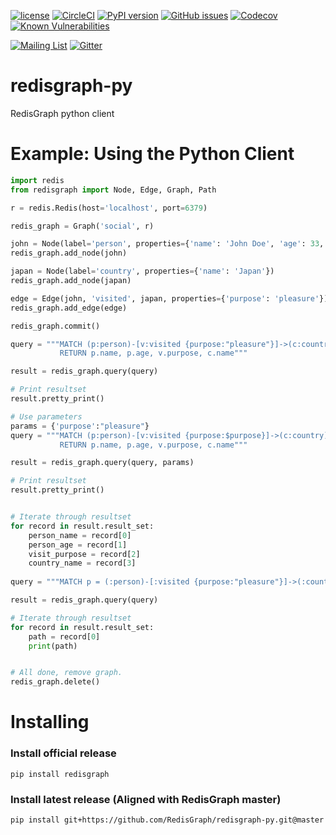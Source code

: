 [![license](https://img.shields.io/github/license/RedisGraph/redisgraph-py.svg)](https://github.com/RedisGraph/redisgraph-py)
[![CircleCI](https://circleci.com/gh/RedisGraph/redisgraph-py/tree/master.svg?style=svg)](https://circleci.com/gh/RedisGraph/redisgraph-py/tree/master)
[![PyPI version](https://badge.fury.io/py/redisgraph.svg)](https://badge.fury.io/py/redisgraph)
[![GitHub issues](https://img.shields.io/github/release/RedisGraph/redisgraph-py.svg)](https://github.com/RedisGraph/redisgraph-py/releases/latest)
[![Codecov](https://codecov.io/gh/RedisGraph/redisgraph-py/branch/master/graph/badge.svg)](https://codecov.io/gh/RedisGraph/redisgraph-py)
[![Known Vulnerabilities](https://snyk.io/test/github/RedisGraph/redisgraph-py/badge.svg?targetFile=requirements.txt)](https://snyk.io/test/github/RedisGraph/redisgraph-py?targetFile=requirements.txt)

[![Mailing List](https://img.shields.io/badge/Mailing%20List-RedisGraph-blue)](https://groups.google.com/forum/#!forum/redisgraph)
[![Gitter](https://badges.gitter.im/RedisLabs/RedisGraph.svg)](https://gitter.im/RedisLabs/RedisGraph?utm_source=badge&utm_medium=badge&utm_campaign=pr-badge)


# redisgraph-py
RedisGraph python client


# Example: Using the Python Client

```python
import redis
from redisgraph import Node, Edge, Graph, Path

r = redis.Redis(host='localhost', port=6379)

redis_graph = Graph('social', r)

john = Node(label='person', properties={'name': 'John Doe', 'age': 33, 'gender': 'male', 'status': 'single'})
redis_graph.add_node(john)

japan = Node(label='country', properties={'name': 'Japan'})
redis_graph.add_node(japan)

edge = Edge(john, 'visited', japan, properties={'purpose': 'pleasure'})
redis_graph.add_edge(edge)

redis_graph.commit()

query = """MATCH (p:person)-[v:visited {purpose:"pleasure"}]->(c:country)
		   RETURN p.name, p.age, v.purpose, c.name"""

result = redis_graph.query(query)

# Print resultset
result.pretty_print()

# Use parameters
params = {'purpose':"pleasure"}
query = """MATCH (p:person)-[v:visited {purpose:$purpose}]->(c:country)
		   RETURN p.name, p.age, v.purpose, c.name"""

result = redis_graph.query(query, params)

# Print resultset
result.pretty_print()


# Iterate through resultset
for record in result.result_set:
	person_name = record[0]
	person_age = record[1]
	visit_purpose = record[2]
	country_name = record[3]
	
query = """MATCH p = (:person)-[:visited {purpose:"pleasure"}]->(:country) RETURN p"""

result = redis_graph.query(query)

# Iterate through resultset
for record in result.result_set:
    path = record[0]
    print(path)


# All done, remove graph.
redis_graph.delete()
```

# Installing

### Install official release

```
pip install redisgraph
```
### Install latest release (Aligned with RedisGraph master)

```
pip install git+https://github.com/RedisGraph/redisgraph-py.git@master
```
